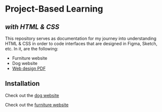 # Project-Based Learning
## _with HTML & CSS_

This repository serves as documentation for my journey into understanding HTML & CSS in order to code interfaces that are designed in Figma, Sketch, etc. In it, are the following:

- Furniture website
- Dog website
- [Web design PDF](https://github.com/daudi-lazarre/html-cssProjects/blob/main/html-web-design-guidelines.pdf)


## Installation

Check out the [dog website](http://htmlpreview.github.io/?https://github.com/daudi-lazarre/html-cssProjects/blob/main/html-dog-website/fundamentals.html)

Check out the [furniture website](http://htmlpreview.github.io/?https://github.com/daudi-lazarre/html-cssProjects/blob/main/html-furniture-website/index.html)